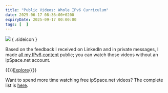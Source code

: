 ```yaml
---
title: "Public Videos: Whole IPv6 Curriculum"
date: 2025-06-17 08:36:00+0200
expiryDate: 2025-09-17 00:00:00
tags: [  ]
---
```

![](/2025/06/ancient-ipv6.png)
{ .sideicon }

Based on the feedback I received on LinkedIn and in private messages, I made [all my IPv6 content](https://my.ipspace.net/bin/list?id=IPv6) public; you can watch those videos without an ipSpace.net account.

{{<jump>}}[Explore](https://my.ipspace.net/bin/list?id=IPv6){{</jump>}}

Want to spend more time watching free ipSpace.net videos? The complete list is [here](https://www.ipspace.net/Subscription/Free).
